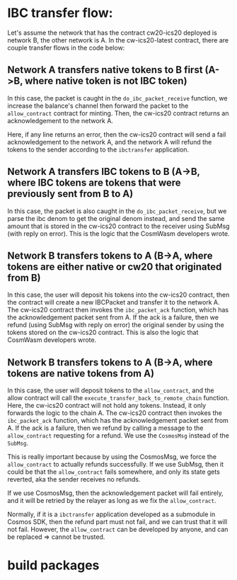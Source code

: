 # IBC transfer flow:

Let's assume the network that has the contract cw20-ics20 deployed is network B, the other network is A.
In the cw-ics20-latest contract, there are couple transfer flows in the code below:

## Network A transfers native tokens to B first (A->B, where native token is not IBC token)

In this case, the packet is caught in the `do_ibc_packet_receive` function, we increase the balance's channel then forward the packet to the `allow_contract` contract for minting. Then, the cw-ics20 contract returns an acknowledgement to the network A.

Here, if any line returns an error, then the cw-ics20 contract will send a fail acknowledgement to the network A, and the network A will refund the tokens to the sender according to the `ibctransfer` application.

## Network A transfers IBC tokens to B (A->B, where IBC tokens are tokens that were previously sent from B to A)

In this case, the packet is also caught in the `do_ibc_packet_receive`, but we parse the ibc denom to get the original denom instead, and send the same amount that is stored in the cw-ics20 contract to the receiver using SubMsg (with reply on error). This is the logic that the CosmWasm developers wrote.

## Network B transfers tokens to A (B->A, where tokens are either native or cw20 that originated from B)

In this case, the user will deposit his tokens into the cw-ics20 contract, then the contract will create a new IBCPacket and transfer it to the network A. The cw-ics20 contract then invokes the `ibc_packet_ack` function, which has the acknowledgement packet sent from A. If the ack is a failure, then we refund (using SubMsg with reply on error) the original sender by using the tokens stored on the cw-ics20 contract. This is also the logic that CosmWasm developers wrote.

## Network B transfers tokens to A (B->A, where tokens are native tokens from A)

In this case, the user will deposit tokens to the `allow_contract`, and the allow contract will call the `execute_transfer_back_to_remote_chain` function. Here, the cw-ics20 contract will not hold any tokens. Instead, it only forwards the logic to the chain A. The cw-ics20 contract then invokes the `ibc_packet_ack` function, which has the acknowledgement packet sent from A. If the ack is a failure, then we refund by calling a message to the `allow_contract` requesting for a refund. We use the `CosmosMsg` instead of the `SubMsg`.

This is really important because by using the CosmosMsg, we force the `allow_contract` to actually refunds successfully. If we use SubMsg, then it could be that the `allow_contract` fails somewhere, and only its state gets reverted, aka the sender receives no refunds.

If we use CosmosMsg, then the acknowledgement packet will fail entirely, and it will be retried by the relayer as long as we fix the `allow_contract`.

Normally, if it is a `ibctransfer` application developed as a submodule in Cosmos SDK, then the refund part must not fail, and we can trust that it will not fail. However, the `allow_contract` can be developed by anyone, and can be replaced => cannot be trusted.

# build packages
